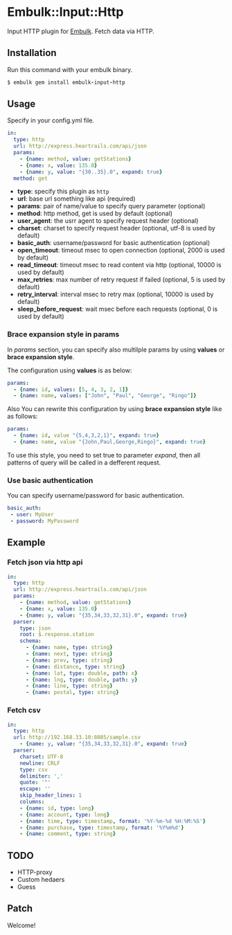# Embulk::Input::Http

Input HTTP plugin for [Embulk](https://github.com/embulk/embulk).
Fetch data via HTTP.


## Installation

Run this command with your embulk binary.

```ruby
$ embulk gem install embulk-input-http
```

## Usage

Specify in your config.yml file.

```yaml
in:
  type: http
  url: http://express.heartrails.com/api/json
  params:
    - {name: method, value: getStations}
    - {name: x, value: 135.0}
    - {name: y, value: "{30..35}.0", expand: true}
  method: get
```

- **type**: specify this plugin as `http`
- **url**: base url something like api (required)
- **params**: pair of name/value to specify query parameter (optional)
- **method**: http method, get is used by default (optional)
- **user_agent**: the usrr agent to specify request header (optional)
- **charset**: charset to specify request header (optional, utf-8 is used by default)
- **basic_auth**: username/password for basic authentication (optional)
- **open_timeout**: timeout msec to open connection (optional, 2000 is used by default)
- **read_timeout**: timeout msec to read content via http (optional, 10000 is used by default)
- **max_retries**: max number of retry request if failed (optional, 5 is used by default)
- **retry_interval**: interval msec to retry max (optional, 10000 is used by default)
- **sleep\_before\_request**: wait msec before each requests (optional, 0 is used by default)

### Brace expansion style in params

In *params* section, you can specify also multilple params by using **values** or **brace expansion style**.

The configuration using **values** is as below:

```yaml
params:
  - {name: id, values: [5, 4, 3, 2, 1]}
  - {name: name, values: ["John", "Paul", "George", "Ringo"]}
```

Also You can rewrite this configuration by using **brace expansion style** like as follows:


```yaml
params:
  - {name: id, value "{5,4,3,2,1}", expand: true}
  - {name: name, value "{John,Paul,George,Ringo}", expand: true}
```

To use this style, you need to set true to parameter *expand*, then all patterns of query will be called in a defferent request.


### Use basic authentication

You can specify username/password for basic authentication.

```yaml
basic_auth:
 - user: MyUser
 - password: MyPassword
```


## Example

### Fetch json via http api

```yaml
in:
  type: http
  url: http://express.heartrails.com/api/json
  params:
    - {name: method, value: getStations}
    - {name: x, value: 135.0}
    - {name: y, value: "{35,34,33,32,31}.0", expand: true}
  parser:
    type: json
    root: $.response.station
    schema:
      - {name: name, type: string}
      - {name: next, type: string}
      - {name: prev, type: string}
      - {name: distance, type: string}
      - {name: lat, type: double, path: x}
      - {name: lng, type: double, path: y}
      - {name: line, type: string}
      - {name: postal, type: string}
```

### Fetch csv

```yaml
in:
  type: http
  url: http://192.168.33.10:8085/sample.csv
    - {name: y, value: "{35,34,33,32,31}.0", expand: true}
  parser:
    charset: UTF-8
    newline: CRLF
    type: csv
    delimiter: ','
    quote: '"'
    escape: ''
    skip_header_lines: 1
    columns:
    - {name: id, type: long}
    - {name: account, type: long}
    - {name: time, type: timestamp, format: '%Y-%m-%d %H:%M:%S'}
    - {name: purchase, type: timestamp, format: '%Y%m%d'}
    - {name: comment, type: string}
```

## TODO
- HTTP-proxy
- Custom hedaers
- Guess

## Patch

Welcome!
